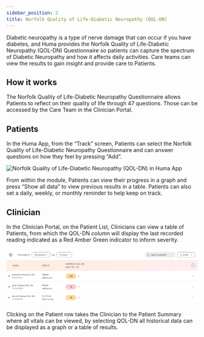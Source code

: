 ```yaml
---
sidebar_position: 2
title: Norfolk Quality of Life-Diabetic Neuropathy (QOL-DN)
---
```


Diabetic neuropathy is a type of nerve damage that can occur if you have diabetes, and Huma provides the Norfolk Quality of Life-Diabetic Neuropathy (QOL-DN) Questionnaire so patients can capture the spectrum of Diabetic Neuropathy and how it affects daily activities. Care teams can view the results to gain insight and provide care to Patients.

## How it works

The Norfolk Quality of Life-Diabetic Neuropathy Questionnaire allows Patients to reflect on their quality of life through 47 questions. Those can be accessed by the Care Team in the Clinician Portal.  

## Patients

In the Huma App, from the “Track” screen, Patients can select the Norfolk Quality of Life-Diabetic Neuropathy Questionnaire and can answer questions on how they feel by pressing “Add”. 

![Norfolk Quality of Life-Diabetic Neuropathy (QOL-DN) in Huma App](./assets/norfolk-qol-dn-full.gif)

From within the module, Patients can view their progress in a graph and press “Show all data” to view previous results in a table. Patients can also set a daily, weekly, or monthly reminder to help keep on track.

## Clinician

In the Clinician Portal, on the Patient List, Clinicians can view a table of Patients, from which the QOL-DN column will display the last recorded reading indicated as a Red Amber Green indicator to inform severity.

![Clinician view of Norfolk Quality of Life-Diabetic Neuropathy (QOL-DN)](./assets/cp-qol-dn.png)

Clicking on the Patient row takes the Clinician to the Patient Summary where all vitals can be viewed, by selecting QOL-DN all historical data can be displayed as a graph or a table of results.